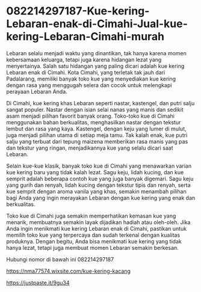 # 082214297187-Kue-kering-Lebaran-enak-di-Cimahi-Jual-kue-kering-Lebaran-Cimahi-murah

Lebaran selalu menjadi waktu yang dinantikan, tak hanya karena momen kebersamaan keluarga, tetapi juga karena hidangan lezat yang menyertainya. Salah satu hidangan yang paling dicari adalah kue kering Lebaran enak di Cimahi. Kota Cimahi, yang terletak tak jauh dari Padalarang, memiliki banyak toko kue yang menyediakan kue kering dengan rasa yang menggugah selera dan cocok untuk melengkapi perayaan Lebaran Anda.

Di Cimahi, kue kering khas Lebaran seperti nastar, kastengel, dan putri salju sangat populer. Nastar dengan isian selai nanas yang manis dan sedikit asam menjadi pilihan favorit banyak orang. Toko-toko kue di Cimahi menggunakan bahan berkualitas, menghasilkan nastar dengan tekstur lembut dan rasa yang kaya. Kastengel, dengan keju yang lumer di mulut, juga menjadi pilihan utama di setiap meja tamu. Tak kalah enak, kue putri salju yang terbuat dari tepung maizena memberikan rasa manis yang pas dan tekstur yang ringan, menjadikannya kue yang selalu dicari saat Lebaran.

Selain kue-kue klasik, banyak toko kue di Cimahi yang menawarkan varian kue kering baru yang tidak kalah lezat. Sagu keju, lidah kucing, dan kue semprit adalah beberapa contoh kue yang juga banyak digemari. Sagu keju yang gurih dan renyah, lidah kucing dengan tekstur tipis dan renyah, serta kue semprit dengan aroma vanila yang khas, semakin menambah pilihan bagi Anda yang ingin merayakan Lebaran dengan kue kering yang enak dan berkualitas.

Toko kue di Cimahi juga semakin memperhatikan kemasan kue yang menarik, membuatnya semakin layak dijadikan hadiah atau oleh-oleh. Jika Anda ingin menikmati kue kering Lebaran enak di Cimahi, pastikan untuk memilih toko kue yang terpercaya dan sudah terkenal dengan kualitas produknya. Dengan begitu, Anda bisa menikmati kue kering yang tidak hanya lezat, tetapi juga membuat momen Lebaran semakin berkesan.

Hubungi nomor di bawah ini
082214297187

https://nma77574.wixsite.com/kue-kering-kacang

https://justpaste.it/9gu34
